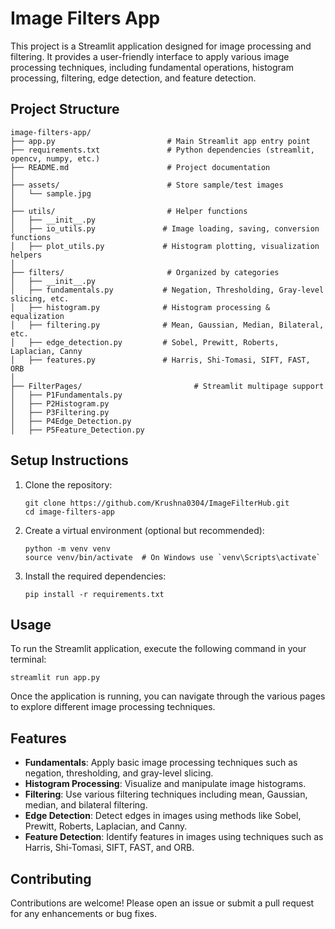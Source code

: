 # Image Filters App

This project is a Streamlit application designed for image processing and filtering. It provides a user-friendly interface to apply various image processing techniques, including fundamental operations, histogram processing, filtering, edge detection, and feature detection.

## Project Structure

```
image-filters-app/
├── app.py                         # Main Streamlit app entry point
├── requirements.txt               # Python dependencies (streamlit, opencv, numpy, etc.)
├── README.md                      # Project documentation
│
├── assets/                        # Store sample/test images
│   └── sample.jpg
│
├── utils/                         # Helper functions
│   ├── __init__.py
│   ├── io_utils.py               # Image loading, saving, conversion functions
│   ├── plot_utils.py             # Histogram plotting, visualization helpers
│
├── filters/                       # Organized by categories
│   ├── __init__.py
│   ├── fundamentals.py           # Negation, Thresholding, Gray-level slicing, etc.
│   ├── histogram.py              # Histogram processing & equalization
│   ├── filtering.py              # Mean, Gaussian, Median, Bilateral, etc.
│   ├── edge_detection.py         # Sobel, Prewitt, Roberts, Laplacian, Canny
│   ├── features.py               # Harris, Shi-Tomasi, SIFT, FAST, ORB
│
├── FilterPages/                         # Streamlit multipage support
│   ├── P1Fundamentals.py
│   ├── P2Histogram.py
│   ├── P3Filtering.py
│   ├── P4Edge_Detection.py
│   ├── P5Feature_Detection.py
```

## Setup Instructions

1. Clone the repository:
   ```
   git clone https://github.com/Krushna0304/ImageFilterHub.git
   cd image-filters-app
   ```

2. Create a virtual environment (optional but recommended):
   ```
   python -m venv venv
   source venv/bin/activate  # On Windows use `venv\Scripts\activate`
   ```

3. Install the required dependencies:
   ```
   pip install -r requirements.txt
   ```

## Usage

To run the Streamlit application, execute the following command in your terminal:
```
streamlit run app.py
```

Once the application is running, you can navigate through the various pages to explore different image processing techniques.

## Features

- **Fundamentals**: Apply basic image processing techniques such as negation, thresholding, and gray-level slicing.
- **Histogram Processing**: Visualize and manipulate image histograms.
- **Filtering**: Use various filtering techniques including mean, Gaussian, median, and bilateral filtering.
- **Edge Detection**: Detect edges in images using methods like Sobel, Prewitt, Roberts, Laplacian, and Canny.
- **Feature Detection**: Identify features in images using techniques such as Harris, Shi-Tomasi, SIFT, FAST, and ORB.

## Contributing

Contributions are welcome! Please open an issue or submit a pull request for any enhancements or bug fixes.